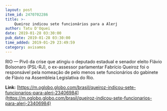 ```yaml
---
layout: post
item_id: 2470702286
title: >-
    Queiroz indicou sete funcionários para a Alerj
author: Tatu D'Oquei
date: 2019-01-28 03:30:00
pub_date: 2019-01-28 03:30:00
time_added: 2019-01-29 23:49:59
category: avisamos
---
```


RIO — Pivô da crise que atingiu o deputado estadual e senador eleito Flávio Bolsonaro (PSL-RJ), o ex-assessor parlamentar Fabrício Queiroz foi o responsável pela nomeação de pelo menos sete funcionários do gabinete de Flávio na Assembleia Legislativa do Rio.

**Link:** [https://m.oglobo.globo.com/brasil/queiroz-indicou-sete-funcionarios-para-alerj-23406984](https://m.oglobo.globo.com/brasil/queiroz-indicou-sete-funcionarios-para-alerj-23406984)

